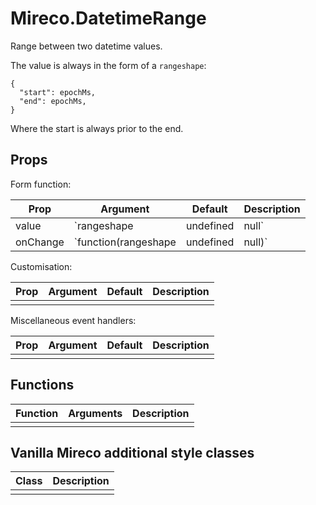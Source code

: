 # Mireco.DatetimeRange

Range between two datetime values.

The value is always in the form of a `rangeshape`:

```
{
  "start": epochMs,
  "end": epochMs,
}
```

Where the start is always prior to the end.

## Props

Form function:

| Prop | Argument | Default | Description |
| ---- | -------- | ------- | ----------- |
| value | `rangeshape|undefined|null` | `undefined` | Current date value. |
| onChange | `function(rangeshape|undefined|null)` | `undefined` | Callback when value changes. |

Customisation:

| Prop | Argument | Default | Description |
| ---- | -------- | ------- | ----------- |
|  |  |  |  |

Miscellaneous event handlers:

| Prop | Argument | Default | Description |
| ---- | -------- | ------- | ----------- |
|  |  |  |  |

## Functions

| Function | Arguments | Description |
| -------- | --------- | ----------- |
|  |  |  |

## Vanilla Mireco additional style classes

| Class | Description |
| ----- | ----------- |
|  |  |
